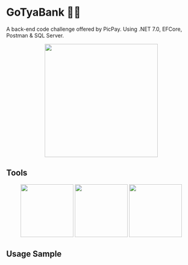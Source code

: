 # GoTyaBank 🏦💲

A back-end code challenge offered by PicPay. Using .NET 7.0, EFCore, Postman & SQL Server.

<div align="center">
  <img width="300rem" src="https://portfolio-kaiogotya.s3.us-east-2.amazonaws.com/PICPAY-CHALLENGE.png">  
</div>

## Tools

<div align="center">
  <img width="140rem" src="https://cdn.jsdelivr.net/gh/devicons/devicon/icons/dotnetcore/dotnetcore-original.svg"/> 
  <img width="140rem" src="https://cdn.jsdelivr.net/gh/devicons/devicon/icons/visualstudio/visualstudio-plain.svg">
  <img width="140rem" src="https://cdn.jsdelivr.net/gh/devicons/devicon/icons/microsoftsqlserver/microsoftsqlserver-plain-wordmark.svg">  
</div>

## Usage Sample

